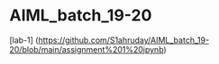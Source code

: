 # AIML_batch_19-20
[lab-1] (https://github.com/S1ahruday/AIML_batch_19-20/blob/main/assignment%201%20ipynb)
